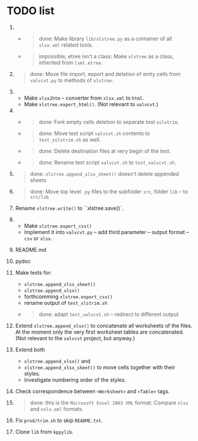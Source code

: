 TODO list
=========

1.  * > done: Make library `lib/xlstree.py` as a container of all `xlsx.xml` related tools.
    * > impossible, etree isn't a class: Make `xlstree` as a class, inherited from `lxml.etree`.

1. > done: Move file import, export and deletion of emty cells from `valvcvt.py` to methods of `xlstree`.

1.  * Make `xlsx2htm` &ndash; converter from `xlsx.xml` to `html`.
    * Make `xlstree.export_html()`.
    (Not relevant to `valvcvt`.)

1.  * > done: Fork empty cells deletion to separate tool `xslxtrim`.
    * > done: Move test script `valvcvt.sh` contents to `test_xslxtrim.sh` as well.
    * > done: Delete destination files at very begin of the test.
    * > done: Rename test script `valvcvt.sh` to `test_valvcvt.sh`.

1. > done: `xlstree.append_xlsx_sheet()` doesn't delete appended sheets

1. > done: Move top level `.py` files to the subfolder `src`, folder `lib` &ndash; to `src/lib`

1. Rename `xlstree.write()` to ``xlstree.save()`.

1.  * Make `xlstree.export_csv()`
    * Implement it into `valvcvt.py` &ndash; add third parameter &ndash; output format &ndash; `csv` or `xlsx`.

1. README.md

1. pydoc

1. Make tests for:
    * `xlstree.append_xlsx_sheet()`
    * `xlstree.append_xlsx()`
    * forthcomming `xlstree.export_csv()`
    * rename output of `test_xlstrim.sh`
    * > done: adapt `test_valvcvt.sh` &ndash; redirect to different output

1. Extend `xlstree.append_xlsx()` to concatenate all worksheets of the files.
At the moment only the very first worksheet tables are concatenated.
(Not relevant to the `valvcvt` project, but anyway.)

1. Extend both
    * `xlstree.append_xlsx()` and
    * `xlstree.append_xlsx_sheet()` to move cells together with their styles.
    * Investigate numbering order of the styles.

1. Check correspondence between `<Worksheet>` and `<Table>` tags.

1. > done: this is the `Microsoft Excel 2003 XML` format: Compare `xlsx` and `xslx.xml` formats.

1. Fix `prod/trim.sh` to skip `README.txt`.

1. Clone `lib` from `kppylib`.
